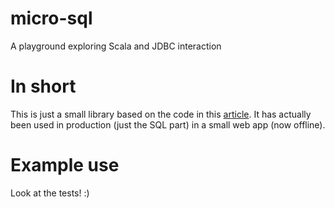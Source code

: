 micro-sql
=========

A playground exploring Scala and JDBC interaction

In short
========

This is just a small library based on the code in this [article](https://wiki.scala-lang.org/display/SYGN/Simplifying-jdbc).
It has actually been used in production (just the SQL part) in a small web app (now offline).

Example use
===========

Look at the tests! :)

